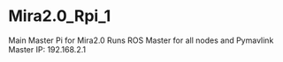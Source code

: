 # Mira2.0_Rpi_1


Main Master Pi for Mira2.0
Runs ROS Master for all nodes and Pymavlink Master 
IP: 192.168.2.1
